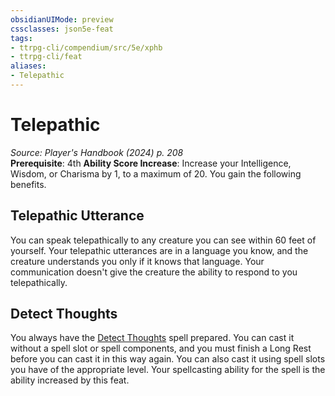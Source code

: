 ```yaml
---
obsidianUIMode: preview
cssclasses: json5e-feat
tags:
- ttrpg-cli/compendium/src/5e/xphb
- ttrpg-cli/feat
aliases:
- Telepathic
---
```

# Telepathic
*Source: Player's Handbook (2024) p. 208*  
**Prerequisite**: 4th
**Ability Score Increase**: Increase your Intelligence, Wisdom, or Charisma by 1, to a maximum of 20.
You gain the following benefits.

## Telepathic Utterance

You can speak telepathically to any creature you can see within 60 feet of yourself. Your telepathic utterances are in a language you know, and the creature understands you only if it knows that language. Your communication doesn't give the creature the ability to respond to you telepathically.

## Detect Thoughts

You always have the [Detect Thoughts](Інструменти%20ДМ/CLI/spells/detect-thoughts-xphb.md) spell prepared. You can cast it without a spell slot or spell components, and you must finish a Long Rest before you can cast it in this way again. You can also cast it using spell slots you have of the appropriate level. Your spellcasting ability for the spell is the ability increased by this feat.